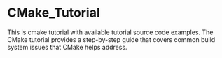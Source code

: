 # CMake_Tutorial
This is cmake tutorial with available tutorial source code examples. The CMake tutorial provides a step-by-step guide that covers common build system issues that CMake helps address. 
